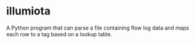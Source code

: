 # illumiota
A Python program that can parse a file containing flow log data and maps each row to a tag based on a lookup table.
